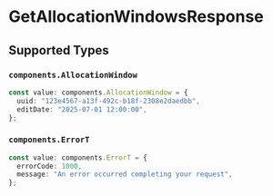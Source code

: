# GetAllocationWindowsResponse


## Supported Types

### `components.AllocationWindow`

```typescript
const value: components.AllocationWindow = {
  uuid: "123e4567-a13f-492c-b18f-2308e2daedbb",
  editDate: "2025-07-01 12:00:00",
};
```

### `components.ErrorT`

```typescript
const value: components.ErrorT = {
  errorCode: 1000,
  message: "An error occurred completing your request",
};
```

